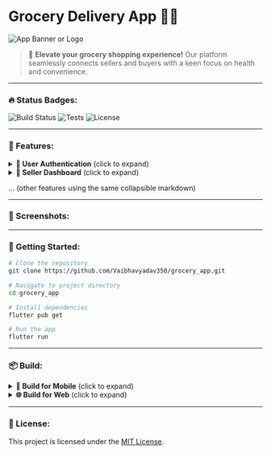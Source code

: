 # Grocery Delivery App 🥦🛒

![App Banner or Logo](URL_TO_YOUR_APP_IMAGE_OR_LOGO)

> 🌟 **Elevate your grocery shopping experience!** Our platform seamlessly connects sellers and buyers with a keen focus on health and convenience.

---

### 🔥 Status Badges:

![Build Status](https://img.shields.io/badge/build-passing-brightgreen) ![Tests](https://img.shields.io/badge/tests-97%25%20passing-brightgreen) ![License](https://img.shields.io/badge/license-MIT-blue)

---

### 🌠 Features:

<details>
  <summary><b>🔐 User Authentication</b> (click to expand)</summary>

- Secure login and registration using Firestore.
- Password recovery options.
- Multi-factor authentication.
</details>

<details>
  <summary><b>🌱 Seller Dashboard</b> (click to expand)</summary>

- Post, edit, or remove product listings with intuitive UI.
- Real-time sales analytics.
- Direct UPI transactions with buyers.
</details>

... (other features using the same collapsible markdown)

---

### 🎨 Screenshots:

---

### 🚀 Getting Started:

```bash
# Clone the repository
git clone https://github.com/Vaibhavyadav350/grocery_app.git

# Navigate to project directory
cd grocery_app

# Install dependencies
flutter pub get

# Run the app
flutter run
```

---

### 📦 Build:

<details>
  <summary><b>📱 Build for Mobile</b> (click to expand)</summary>

  ```bash
  # Android
  flutter build apk

  # iOS (requires a Mac with Xcode)
  flutter build ios
  ```
</details>

<details>
  <summary><b>🌐 Build for Web</b> (click to expand)</summary>

  ```bash
  flutter build web
  ```
</details>

---

### 📝 License:

This project is licensed under the [MIT License](LICENSE).
